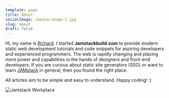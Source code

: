 ```yaml
---
template: page
title: About
socialImage: /media/image-2.jpg
slug: about
draft: false
---
```

Hi, my name is [Richard](https://twitter.com/iamchardmd). I started **Jamstackbuild.com** to provide modern static web development tutorials and code snippets for aspiring developers and experienced programmers. The web is rapidly changing and placing more power and capabilities in the hands of designers and front-end developers. If you are curious about static site generators (SSG) or want to learn [JAMstack](https://jamstack.org) in general, then you found the right place.

All articles aim to be simple and easy to understand.  Happy coding! :)



![Jamstack Workplace](/media/nomad.png)